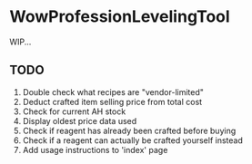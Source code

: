 # WowProfessionLevelingTool
WIP...

## TODO
1. Double check what recipes are "vendor-limited"
1. Deduct crafted item selling price from total cost
1. Check for current AH stock
1. Display oldest price data used
1. Check if reagent has already been crafted before buying
1. Check if a reagent can actually be crafted yourself instead
1. Add usage instructions to 'index' page